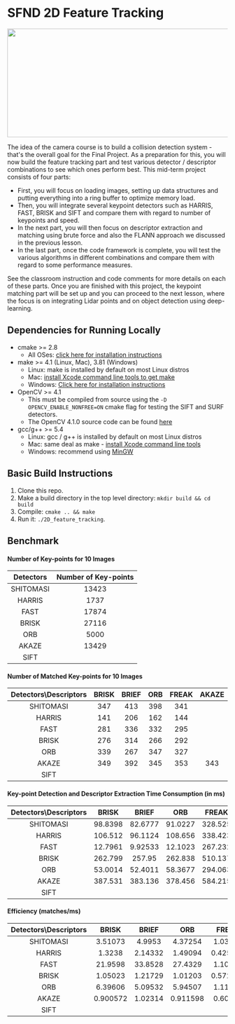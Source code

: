 # SFND 2D Feature Tracking

<img src="images/keypoints.png" width="820" height="248" />

The idea of the camera course is to build a collision detection system - that's the overall goal for the Final Project. As a preparation for this, you will now build the feature tracking part and test various detector / descriptor combinations to see which ones perform best. This mid-term project consists of four parts:

* First, you will focus on loading images, setting up data structures and putting everything into a ring buffer to optimize memory load. 
* Then, you will integrate several keypoint detectors such as HARRIS, FAST, BRISK and SIFT and compare them with regard to number of keypoints and speed. 
* In the next part, you will then focus on descriptor extraction and matching using brute force and also the FLANN approach we discussed in the previous lesson. 
* In the last part, once the code framework is complete, you will test the various algorithms in different combinations and compare them with regard to some performance measures. 

See the classroom instruction and code comments for more details on each of these parts. Once you are finished with this project, the keypoint matching part will be set up and you can proceed to the next lesson, where the focus is on integrating Lidar points and on object detection using deep-learning. 

## Dependencies for Running Locally
* cmake >= 2.8
  * All OSes: [click here for installation instructions](https://cmake.org/install/)
* make >= 4.1 (Linux, Mac), 3.81 (Windows)
  * Linux: make is installed by default on most Linux distros
  * Mac: [install Xcode command line tools to get make](https://developer.apple.com/xcode/features/)
  * Windows: [Click here for installation instructions](http://gnuwin32.sourceforge.net/packages/make.htm)
* OpenCV >= 4.1
  * This must be compiled from source using the `-D OPENCV_ENABLE_NONFREE=ON` cmake flag for testing the SIFT and SURF detectors.
  * The OpenCV 4.1.0 source code can be found [here](https://github.com/opencv/opencv/tree/4.1.0)
* gcc/g++ >= 5.4
  * Linux: gcc / g++ is installed by default on most Linux distros
  * Mac: same deal as make - [install Xcode command line tools](https://developer.apple.com/xcode/features/)
  * Windows: recommend using [MinGW](http://www.mingw.org/)

## Basic Build Instructions

1. Clone this repo.
2. Make a build directory in the top level directory: `mkdir build && cd build`
3. Compile: `cmake .. && make`
4. Run it: `./2D_feature_tracking`.



## Benchmark

#### Number of Key-points for 10 Images

| Detectors | Number of Key-points |
| :-------: | :------------------: |
| SHITOMASI |        13423         |
|  HARRIS   |         1737         |
|   FAST    |        17874         |
|   BRISK   |        27116         |
|    ORB    |         5000         |
|   AKAZE   |        13429         |
|   SIFT    |                      |



#### Number of Matched Key-points for 10 Images

| Detectors\Descriptors | BRISK | BRIEF | ORB  | FREAK | AKAZE | SIFT |
| :-------------------: | :---: | :---: | :--: | :---: | :---: | :--: |
|       SHITOMASI       |  347  |  413  | 398  |  341  |       |      |
|        HARRIS         |  141  |  206  | 162  |  144  |       |      |
|         FAST          |  281  |  336  | 332  |  295  |       |      |
|         BRISK         |  276  |  314  | 266  |  292  |       |      |
|          ORB          |  339  |  267  | 347  |  327  |       |      |
|         AKAZE         |  349  |  392  | 345  |  353  |  343  |      |
|         SIFT          |       |       |      |       |       |      |



#### Key-point Detection and Descriptor Extraction Time Consumption (in ms)

| Detectors\Descriptors |  BRISK  |  BRIEF  |   ORB   |  FREAK  |  AKAZE  | SIFT |
| :-------------------: | :-----: | :-----: | :-----: | :-----: | :-----: | :--: |
|       SHITOMASI       | 98.8398 | 82.6777 | 91.0227 | 328.525 |         |      |
|        HARRIS         | 106.512 | 96.1124 | 108.656 | 338.423 |         |      |
|         FAST          | 12.7961 | 9.92533 | 12.1023 | 267.232 |         |      |
|         BRISK         | 262.799 | 257.95  | 262.838 | 510.137 |         |      |
|          ORB          | 53.0014 | 52.4011 | 58.3677 | 294.063 |         |      |
|         AKAZE         | 387.531 | 383.136 | 378.456 | 584.215 | 753.823 |      |
|         SIFT          |         |         |         |         |         |      |



#### Efficiency (matches/ms)

| Detectors\Descriptors |  BRISK   |  BRIEF  |   ORB    |  FREAK   |  AKAZE   | SIFT |
| :-------------------: | :------: | :-----: | :------: | :------: | :------: | :--: |
|       SHITOMASI       | 3.51073  | 4.9953  | 4.37254  | 1.03797  |          |      |
|        HARRIS         |  1.3238  | 2.14332 | 1.49094  | 0.425504 |          |      |
|         FAST          | 21.9598  | 33.8528 | 27.4329  | 1.10391  |          |      |
|         BRISK         | 1.05023  | 1.21729 | 1.01203  | 0.572395 |          |      |
|          ORB          | 6.39606  | 5.09532 | 5.94507  | 1.11201  |          |      |
|         AKAZE         | 0.900572 | 1.02314 | 0.911598 | 0.60423  | 0.455014 |      |
|         SIFT          |          |         |          |          |          |      |